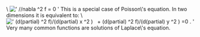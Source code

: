 \\
![' //nabla \^2 f = 0 '](../dictionary/equation_images/3486.1..png)
This is a special case of Poisson\\'s equation. In two dimensions it is
equivalent to: \\
![' (d(partial) \^2 f)/(d(partial) x \^2 )   + (d(partial) \^2 f)/(d(partial) y \^2 ) =0 . '](../dictionary/equation_images/3486.2..png)
Very many common functions are solutions of Laplace\\'s equation.
